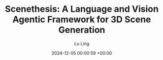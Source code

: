 ---
layout: post
title:  "Scenethesis: A Language and Vision Agentic Framework for 3D Scene Generation"
date:   2024-12-05 00:00:59 +00:00
image: images/ScenethesisCVPR2025.gif
authors: <strong>Lu Ling</strong>, Chen-Hsuan Lin, Tsung-Yi Lin, Yifan Ding, Yu Zeng, Yichen Sheng, Yunhao Ge, Ming-Yu Liu, Aniket Bera, Zhaoshuo Li
categories: research 
description: An Agentic Framework for Text-to-3D Scene Generation. The generated scenes are diverse, interactive, realistic, and physically plausible for cirtual content creation, editing, simulation, and embodied AI.
author: Lu Ling
venue: under review
paper: https://arxiv.org/abs/2505.02836
proj: https://research.nvidia.com/labs/dir/scenethesis
code: coming soon

---
